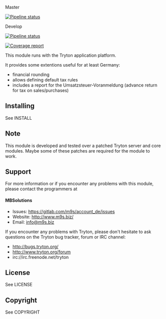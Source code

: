 Master

[![Pipeline status](https://gitlab.com/m9s/account_de/badges/master/pipeline.svg)](https://gitlab.com/m9s/account_de/commits/master)

Develop

[![Pipeline status](https://gitlab.com/m9s/account_de/badges/develop/pipeline.svg)](https://gitlab.com/m9s/account_de/commits/develop)

[![Coverage report](https://gitlab.com/m9s/account_de/badges/develop/coverage.svg)](http://m9s.gitlab.io/account_de)



This module runs with the Tryton application platform.

It provides some extentions useful for at least Germany:
- financial rounding
- allows defining default tax rules
- includes a report for the Umsatzsteuer-Voranmeldung (advance return for tax on sales/purchases)


Installing
----------

See INSTALL

Note
----

This module is developed and tested over a patched Tryton server and
core modules. Maybe some of these patches are required for the module to work.

Support
-------

For more information or if you encounter any problems with this module,
please contact the programmers at

#### MBSolutions

   * Issues:   https://gitlab.com/m9s/account_de/issues
   * Website:  http://www.m9s.biz/
   * Email:    info@m9s.biz

If you encounter any problems with Tryton, please don't hesitate to ask
questions on the Tryton bug tracker, forum or IRC channel:

   * http://bugs.tryton.org/
   * http://www.tryton.org/forum
   * irc://irc.freenode.net/tryton

License
-------

See LICENSE

Copyright
---------

See COPYRIGHT

